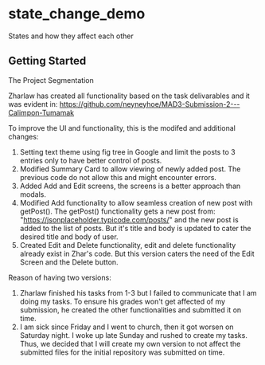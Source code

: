 # state_change_demo

States and how they affect each other

## Getting Started

The Project Segmentation

Zharlaw has created all functionality based on the task delivarables and it was evident in:
https://github.com/neyneyhoe/MAD3-Submission-2---Calimpon-Tumamak 

To improve the UI and functionality, this is the modifed and additional changes:
1. Setting text theme using fig tree in Google and limit the posts to 3 entries only to have better control of posts.
2. Modified Summary Card to allow viewing of newly added post. The previous code do not allow this and might encounter errors.
3. Added Add and Edit screens, the screens is a better approach than modals.
4. Modified Add functionality to allow seamless creation of new post with getPost(). The getPost() functionality gets a new post from:
"https://jsonplaceholder.typicode.com/posts/" and the new post is added to the list of posts. But it's title and body is updated to cater
the desired title and body of user.
5. Created Edit and Delete functionality, edit and delete functionality already exist in Zhar's code. But this version caters the need of
the Edit Screen and the Delete button.


Reason of having two versions:
1. Zharlaw finished his tasks from 1-3 but I failed to communicate that I am doing my tasks. To ensure his grades won't get affected of my
submission, he created the other functionalities and submitted it on time.
2. I am sick since Friday and I went to church, then it got worsen on Saturday night. I woke up late Sunday and rushed to create my tasks.
Thus, we decided that I will create my own version to not affect the submitted files for the initial repository was submitted on time.
